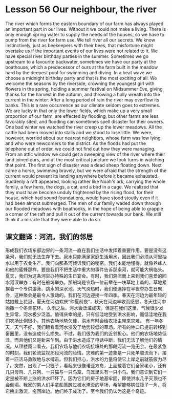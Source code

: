 # Lesson 56 Our neighbour, the river

The river which forms the eastern boundary of our farm has always played an important part in our lives. Without it we could not make a living. There is only enough spring water to supply the needs of the houses, so we have to pump from the river for farm use. We tell river all our secrets. We know instinctively, just as beekeepers with their bees, that misfortune might overtake us if the important events of our lives were not related to it.
We have special river birthday parties in the summer. Sometimes we go upstream to a favourite backwater, sometimes we have our party at the boathouse, which a predecessor of ours at the farm built in the meadow hard by the deepest pool for swimming and diving. In a heat wave we choose a midnight birthday party and that is the most exciting of all. We welcome the seasons by the riverside, crowning the youngest girl with flowers in the spring, holding a summer festival on Midsummer Eve, giving thanks for the harvest in the autumn, and throwing a holly wreath into the current in the winter.
After a long period of rain the river may overflow its banks. This is a rare occurrence as our climate seldom goes to extremes. We are lucky in that only the lower fields, which make up a very small proportion of our farm, are effected by flooding, but other farms are less favorably sited, and flooding can sometimes spell disaster for their owners.
One bad winter we watched the river creep up the lower meadows. All the cattle had been moved into stalls and we stood to lose little. We were, however, worried about our nearest neighbors, whose farm was low lying and who were newcomers to the district. As the floods had put the telephone out of order, we could not find out how they were managing. From an attic window we could get a sweeping view of the river where their land joined ours, and at the most critical juncture we took turns in watching that point. The first sign of disaster was a dead sheep floating down. Next came a horse, swimming bravely, but we were afraid that the strength of the current would prevent its landing anywhere before it became exhausted. Suddenly a raft appeared, looking rather like Noah's ark, carrying the whole family, a few hens, the dogs, a cat, and a bird in a cage. We realized that they must have become unduly frightened by the rising flood, for their house, which had sound foundations, would have stood stoutly even if it had been almost submerged. The men of our family waded down through our flooded meadows with boathooks, in the hope of being able to grapple a corner of the raft and pull it out of the current towards our bank. We still think it a miracle that they were able to do so.

## 课文翻译：河流，我们的邻居

形成我们农场东部边界的一条河流一直在我们生活中发挥着重要作用。要是没有这条河，我们就无法生存下去。泉水只能满足家庭生活用水，因此我们必须从河里抽水以用于农业生产。我们向那条河倾诉我们的秘密。我们本能地懂得，就像养蜂人和他的蜜蜂那样，要是我们不把生活中重大的事件告诉那条河，就可能大祸临头。
夏天，我们为这条河举办特殊的生日宴会。有时，我们溯流而上来到我们喜爱的回水河汊举办；有时在船坞举办。那船坞是农场一位前辈在一块草地上盖的，草地紧挨着一个专供游泳、跳水的深水池。天气炎热时，我们便选择在半夜举办生日聚会，这种聚会是最令人激动的。我们在河边迎接一年四季。春天在河边为最年轻的姑娘戴上花冠，夏天在河边欢庆“仲夏前夜”，秋天在河边丰收而感恩，冬天往河中抛撒一个冬青花环。
久雨之后，河水会泛滥成灾，但是在我们这里，气候很少发生异常，河水极少泛滥。值得庆幸的是，只有低洼地受到洪水影响，而低洼地在我们农场比例很小。其他农场地势欠佳，洪水有时会给农场主带来灾难。
有一年冬天，天气不好，我们眼看着河水浸没了地势较低的草场。所有的牲口已提前转移到畜圈里，没有造成什么损失。不过，我们很为我们的近邻担心。他们的农场地势低洼，而且他们又是新来乍到。由于洪水造成了电话中断，我们无法了解他们的情况。从顶楼窗口看去，我们农场与他们农场接壤处的那段河流一览无余。在最紧急的时刻，我们轮流监视那段河流的险情。灾难的第一迹象是一只死羊顺流而下，接着一匹活马勇敢地与水搏击。但我们担心，洪水的力量将使它上岸之前就筋疲力尽了。突然，出现了一只筏子，看起来很像诺亚方舟，上面载着它们全家老小，还有几只母鸡、几只狗、一只猫与一只鸟笼，鸟笼里头有一只小鸟。我们意识到它们一定是被不断上涨的洪水吓坏了。因为它们的房子地基牢固，即使洪水几乎灭顶也不会倒塌。我家的男人们手拿船篙蹚过被水淹没的草场，希望能够钩住筏子一角，将它拽出激流，拖回岸边。他们终于成功了。至今我们仍认为这是个奇迹。
